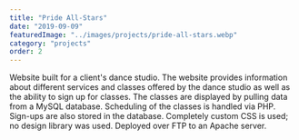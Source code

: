 ```yaml
---
title: "Pride All-Stars"
date: "2019-09-09"
featuredImage: "../images/projects/pride-all-stars.webp"
category: "projects"
order: 2
---
```

Website built for a client's dance studio. The website provides information about different services and classes offered by the dance studio as well as the ability to sign up for classes. The classes are displayed by pulling data from a MySQL database. Scheduling of the classes is handled via PHP. Sign-ups are also stored in the database. Completely custom CSS is used; no design library was used. Deployed over FTP to an Apache server.